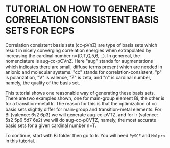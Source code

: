 TUTORIAL ON HOW TO GENERATE CORRELATION CONSISTENT BASIS SETS FOR ECPS
========================================================================

Correlation consistent basis sets (cc-pVnZ) are type of basis sets which 
result in nicely converging correlation energies when extrapolated by 
increasing the cardinal number n=(D,T,Q,5,6,...). In genereal, the 
nomenclature is aug-cc-pCVnZ. Here "aug" stands for augmentations which 
indicates there are small, diffuse terms present which are needed in 
anionic and molecular systems. "cc" stands for correlation-consistent, 
"p" is polarization,  "V" is valence, "Z" is zeta, and "n" is cardinal 
number, namely, the quality of the basis set.

This tutorial shows one reasonable way of generating these basis sets.
There are two examples shown, one for main-group element Bi, the other 
is for a transition-metal Ir. The reason for this is that the 
optimization of cc basis sets slightly differ for main-group and
transition-metal elements. For Bi (valence: 6s2 6p3) we will generate 
aug-cc-pVTZ, and for Ir (valence: 5s2 5p6 5d7 6s2) we will do 
aug-cc-pCVTZ, namely, the most accurate basis sets for a given 
cardinal number n=T.

To continue, start with Bi folder then go to Ir.
You will need `PySCF` and `Molpro` in this tutorial.

